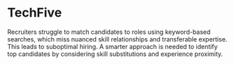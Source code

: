# TechFive
Recruiters struggle to match candidates to roles using keyword-based searches, which miss nuanced skill relationships and transferable expertise. This leads to suboptimal hiring. A smarter approach is needed to identify top candidates by considering skill substitutions and experience proximity.
